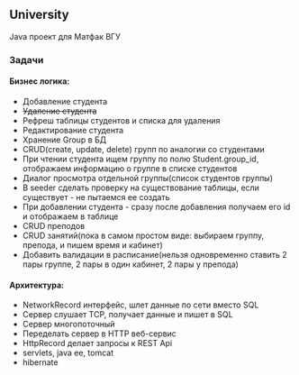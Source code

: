 ## University
Java проект для Матфак ВГУ

### Задачи

#### Бизнес логика:
* Добавление студента
* ~~Удаление студента~~
* Рефреш таблицы студентов и списка для удаления
* Редактирование студента
* Хранение Group в БД
* CRUD(create, update, delete) групп по аналогии со студентами
* При чтении студента ищем группу по полю Student.group_id, отображаем информацию о группе в списке студентов
* Диалог просмотра отдельной группы(список студентов группы)
* В seeder сделать проверку на существование таблицы, если существует - не пытаемся ее создать
* При добавлении студента - сразу после добавления получаем его id и отображаем в таблице
* CRUD преподов
* CRUD занятий(пока в самом простом виде: выбираем группу, препода, и пишем время и кабинет)
* Добавить валидации в расписание(нельзя одновременно ставить 2 пары группе, 2 пары в один кабинет, 2 пары у препода)

#### Архитектура:
* NetworkRecord интерфейс, шлет данные по сети вместо SQL
* Сервер слушает TCP, получает данные и пишет в SQL
* Сервер многопоточный
* Переделать сервер в HTTP веб-сервис
* HttpRecord делает запросы к REST Api
* servlets, java ee, tomcat
* hibernate
